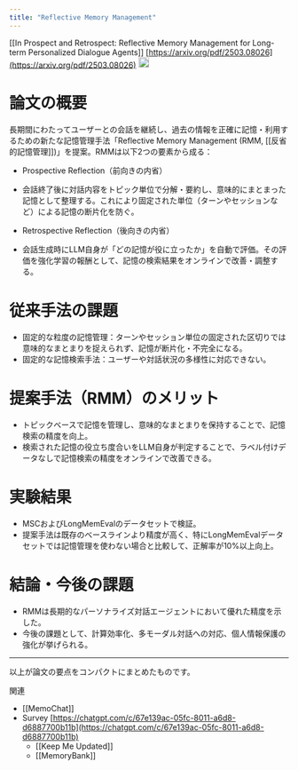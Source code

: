 ```yaml
---
title: "Reflective Memory Management"
---
```


[[In Prospect and Retrospect: Reflective Memory Management for Long-term Personalized Dialogue Agents]]
[https://arxiv.org/pdf/2503.08026](https://arxiv.org/pdf/2503.08026)
<img src='https://scrapbox.io/api/pages/nishio/GPT-4.5/icon' alt='GPT-4.5.icon' height="19.5"/>
# 論文の概要
長期間にわたってユーザーとの会話を継続し、過去の情報を正確に記憶・利用するための新たな記憶管理手法「Reflective Memory Management (RMM, [[反省的記憶管理]])」を提案。RMMは以下2つの要素から成る：

- Prospective Reflection（前向きの内省）
- 会話終了後に対話内容をトピック単位で分解・要約し、意味的にまとまった記憶として整理する。これにより固定された単位（ターンやセッションなど）による記憶の断片化を防ぐ。

- Retrospective Reflection（後向きの内省）
- 会話生成時にLLM自身が「どの記憶が役に立ったか」を自動で評価。その評価を強化学習の報酬として、記憶の検索結果をオンラインで改善・調整する。

# 従来手法の課題
- 固定的な粒度の記憶管理：ターンやセッション単位の固定された区切りでは意味的なまとまりを捉えられず、記憶が断片化・不完全になる。
- 固定的な記憶検索手法：ユーザーや対話状況の多様性に対応できない。

# 提案手法（RMM）のメリット
- トピックベースで記憶を管理し、意味的なまとまりを保持することで、記憶検索の精度を向上。
- 検索された記憶の役立ち度合いをLLM自身が判定することで、ラベル付けデータなしで記憶検索の精度をオンラインで改善できる。

# 実験結果
- MSCおよびLongMemEvalのデータセットで検証。
- 提案手法は既存のベースラインより精度が高く、特にLongMemEvalデータセットでは記憶管理を使わない場合と比較して、正解率が10%以上向上。

# 結論・今後の課題
- RMMは長期的なパーソナライズ対話エージェントにおいて優れた精度を示した。
- 今後の課題として、計算効率化、多モーダル対話への対応、個人情報保護の強化が挙げられる。

---

以上が論文の要点をコンパクトにまとめたものです。


関連
- [[MemoChat]]
- Survey [https://chatgpt.com/c/67e139ac-05fc-8011-a6d8-d6887700b11b](https://chatgpt.com/c/67e139ac-05fc-8011-a6d8-d6887700b11b)
    - [[Keep Me Updated]]
    - [[MemoryBank]]
